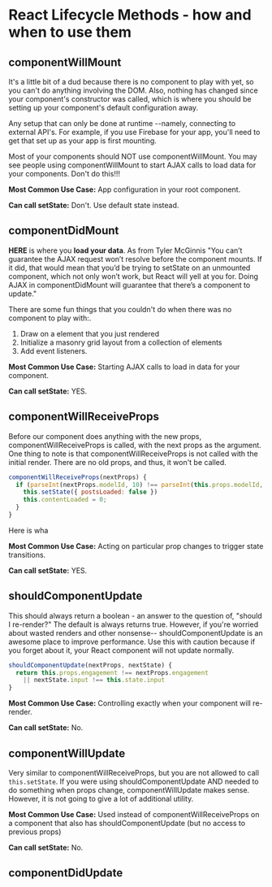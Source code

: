 # React Lifecycle Methods - how and when to use them

## componentWillMount

It's a little bit of a dud because there is no component to play with yet, so you can't do anything involving the DOM. Also, nothing has changed since your component's constructor was called, which is where you should be setting up your component's default configuration away.

Any setup that can only be done at runtime --namely, connecting to external API's. For example, if you use Firebase for your app, you'll need to get that set up as your app is first mounting.

Most of your components should NOT use componentWillMount. You may see people using componentWillMount to start AJAX calls to load data for your components. Don't do this!!!

__Most Common Use Case:__ App configuration in your root component.

__Can call setState:__ Don't. Use default state instead.

## componentDidMount

__HERE__ is where you __load your data__. As from Tyler McGinnis "You can’t guarantee the AJAX request won’t resolve before the component mounts. If it did, that would mean that you’d be trying to setState on an unmounted component, which not only won’t work, but React will yell at you for. Doing AJAX in componentDidMount will guarantee that there’s a component to update."

There are some fun things that you couldn't do when there was no component to play with:.
1. Draw on a <canvas> element that you just rendered
2. Initialize a masonry grid layout from a collection of elements
3. Add event listeners.

__Most Common Use Case:__ Starting AJAX calls to load in data for your component.

__Can call setState:__ YES.

## componentWillReceiveProps

Before our component does anything with the new props, componentWillReceiveProps is called, with the next props as the argument. One thing to note is that componentWillReceiveProps is not called with the initial render. There are no old props, and thus, it won't be called.

``` JavaScript
componentWillReceiveProps(nextProps) {
  if (parseInt(nextProps.modelId, 10) !== parseInt(this.props.modelId, 10)) {
    this.setState({ postsLoaded: false })
    this.contentLoaded = 0;
  }
}
```

Here is wha

__Most Common Use Case:__ Acting on particular prop changes to trigger state transitions.

__Can call setState:__ YES.

## shouldComponentUpdate

This should always return a boolean - an answer to the question of, "should I re-render?" The default is always returns true. However, if you're worried about wasted renders and other nonsense-- shouldComponentUpdate is an awesome place to improve performance. Use this with caution because if you forget about it, your React component will not update normally.

``` JavaScript
shouldComponentUpdate(nextProps, nextState) {
  return this.props.engagement !== nextProps.engagement
    || nextState.input !== this.state.input
}
```

__Most Common Use Case:__ Controlling exactly when your component will re-render.

__Can call setState:__ No.

## componentWillUpdate

Very similar to componentWillReceiveProps, but you are not allowed to call `this.setState`. If you were using shouldComponentUpdate AND needed to do something when props change, componentWillUpdate makes sense. However, it is not going to give a lot of additional utility.

__Most Common Use Case:__ Used instead of componentWillReceiveProps on a component that also has shouldComponentUpdate (but no access to previous props)

__Can call setState:__ No.

## componentDidUpdate
